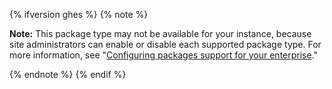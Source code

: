 {% ifversion ghes %}
{% note %}

**Note:** This package type may not be available for your instance, because site administrators can enable or disable each supported package type. For more information, see "[Configuring packages support for your enterprise](/enterprise/admin/packages/configuring-packages-support-for-your-enterprise)."

{% endnote %}
{% endif %}
